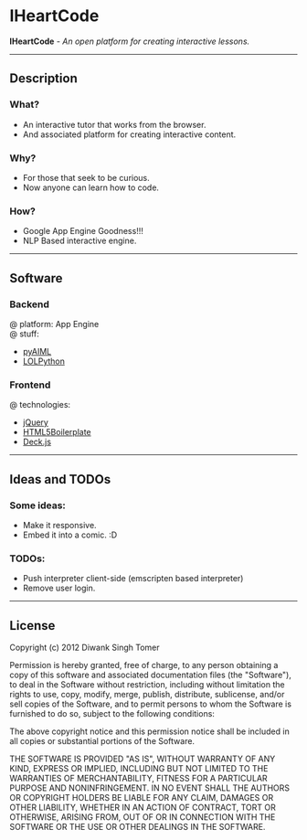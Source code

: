 # IHeartCode

**IHeartCode** - _An open platform for creating interactive lessons._

* * *

## Description

### What?
* An interactive tutor that works from the browser.
* And associated platform for creating interactive content.

### Why?
* For those that seek to be curious.
* Now anyone can learn how to code.

### How?
* Google App Engine Goodness!!!
* NLP Based interactive engine.

* * *

## Software

### Backend

@ platform: App Engine   
@ stuff:   

- [pyAIML](http://pyaiml.sourceforge.net/)
- [LOLPython](http://dalkescientific.com/writings/diary/archive/2007/06/01/lolpython.html)

### Frontend

@ technologies:

- [jQuery](http://jquery.com)
- [HTML5Boilerplate](http://h5bp.com)
- [Deck.js](http://imakewebthings.com/deck.js)

* * *

## Ideas and TODOs


### Some ideas:

* Make it responsive.
* Embed it into a comic. :D

### TODOs:

* Push interpreter client-side (emscripten based interpreter)
* Remove user login.

* * *

## License

Copyright (c) 2012 Diwank Singh Tomer

Permission is hereby granted, free of charge, to any person obtaining
a copy of this software and associated documentation files (the
"Software"), to deal in the Software without restriction, including
without limitation the rights to use, copy, modify, merge, publish,
distribute, sublicense, and/or sell copies of the Software, and to
permit persons to whom the Software is furnished to do so, subject to
the following conditions:

The above copyright notice and this permission notice shall be
included in all copies or substantial portions of the Software.

THE SOFTWARE IS PROVIDED "AS IS", WITHOUT WARRANTY OF ANY KIND,
EXPRESS OR IMPLIED, INCLUDING BUT NOT LIMITED TO THE WARRANTIES OF
MERCHANTABILITY, FITNESS FOR A PARTICULAR PURPOSE AND
NONINFRINGEMENT. IN NO EVENT SHALL THE AUTHORS OR COPYRIGHT HOLDERS BE
LIABLE FOR ANY CLAIM, DAMAGES OR OTHER LIABILITY, WHETHER IN AN ACTION
OF CONTRACT, TORT OR OTHERWISE, ARISING FROM, OUT OF OR IN CONNECTION
WITH THE SOFTWARE OR THE USE OR OTHER DEALINGS IN THE SOFTWARE.
